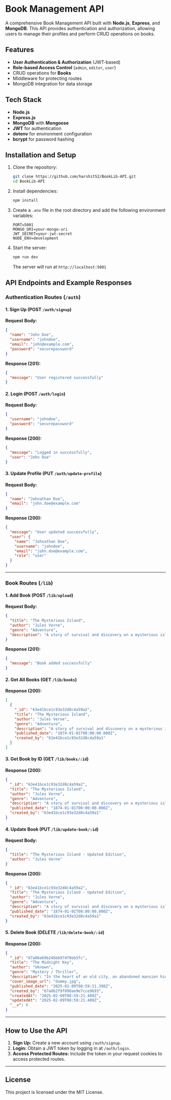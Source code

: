 # Book Management API

A comprehensive Book Management API built with **Node.js**, **Express**, and **MongoDB**. This API provides authentication and authorization, allowing users to manage their profiles and perform CRUD operations on books.

## Features

- **User Authentication & Authorization** (JWT-based)
- **Role-based Access Control** (`admin`, `editor`, `user`)
- CRUD operations for **Books**
- Middleware for protecting routes
- MongoDB integration for data storage

## Tech Stack

- **Node.js**
- **Express.js**
- **MongoDB** with **Mongoose**
- **JWT** for authentication
- **dotenv** for environment configuration
- **bcrypt** for password hashing

## Installation and Setup

1. Clone the repository:

   ```bash
   git clone https://github.com/harshitS2/BookLib-API.git
   cd BookLib-API
   ```

2. Install dependencies:

   ```bash
   npm install
   ```

3. Create a `.env` file in the root directory and add the following environment variables:

   ```
   PORT=5001
   MONGO_URI=your-mongo-uri
   JWT_SECRET=your-jwt-secret
   NODE_ENV=development
   ```

4. Start the server:

   ```bash
   npm run dev
   ```

   The server will run at `http://localhost:5001`

## API Endpoints and Example Responses

### Authentication Routes (`/auth`)

#### **1. Sign Up (POST `/auth/signup`)**

**Request Body:**

```json
{
  "name": "John Doe",
  "username": "johndoe",
  "email": "john@example.com",
  "password": "securepassword"
}
```

**Response (201):**

```json
{
  "message": "User registered successfully"
}
```

#### **2. Login (POST `/auth/login`)**

**Request Body:**

```json
{
  "username": "johndoe",
  "password": "securepassword"
}
```

**Response (200):**

```json
{
  "message": "Logged in successfully",
  "user": "John Doe"
}
```

#### **3. Update Profile (PUT `/auth/update-profile`)**

**Request Body:**

```json
{
  "name": "Johnathan Doe",
  "email": "john.doe@example.com"
}
```

**Response (200):**

```json
{
  "message": "User updated successfully",
  "user": {
    "name": "Johnathan Doe",
    "username": "johndoe",
    "email": "john.doe@example.com",
    "role": "user"
  }
}
```

---

### Book Routes (`/lib`)

#### **1. Add Book (POST `/lib/upload`)**

**Request Body:**

```json
{
  "title": "The Mysterious Island",
  "author": "Jules Verne",
  "genre": "Adventure",
  "description": "A story of survival and discovery on a mysterious island."
}
```

**Response (201):**

```json
{
  "message": "Book added successfully"
}
```

#### **2. Get All Books (GET `/lib/books`)**

**Response (200):**

```json
[
  {
    "_id": "63e41bce1c93e32d8c4a59a2",
    "title": "The Mysterious Island",
    "author": "Jules Verne",
    "genre": "Adventure",
    "description": "A story of survival and discovery on a mysterious island.",
    "published_date": "1874-01-01T00:00:00.000Z",
    "created_by": "63e41bce1c93e32d8c4a59a1"
  }
]
```

#### **3. Get Book by ID (GET `/lib/books/:id`)**

**Response (200):**

```json
{
  "_id": "63e41bce1c93e32d8c4a59a2",
  "title": "The Mysterious Island",
  "author": "Jules Verne",
  "genre": "Adventure",
  "description": "A story of survival and discovery on a mysterious island.",
  "published_date": "1874-01-01T00:00:00.000Z",
  "created_by": "63e41bce1c93e32d8c4a59a1"
}
```

#### **4. Update Book (PUT `/lib/update-book/:id`)**

**Request Body:**

```json
{
  "title": "The Mysterious Island - Updated Edition",
  "author": "Jules Verne"
}
```

**Response (200):**

```json
{
  "_id": "63e41bce1c93e32d8c4a59a2",
  "title": "The Mysterious Island - Updated Edition",
  "author": "Jules Verne",
  "genre": "Adventure",
  "description": "A story of survival and discovery on a mysterious island.",
  "published_date": "1874-01-01T00:00:00.000Z",
  "created_by": "63e41bce1c93e32d8c4a59a1"
}
```

#### **5. Delete Book (DELETE `/lib/delete-book/:id`)**

**Response (200):**

```json
{
  "_id": "67a86e69b24bbb974f0eb5fc",
  "title": "The Midnight Key",
  "author": "Uknown",
  "genre": "Mystery / Thriller",
  "description": "In the heart of an old city, an abandoned mansion hides a sinister past. When a cryptic key is discovered, strange events begin to unfold—visions of the past, whispers in the dark, and a series of unexplained disappearances. Determined to uncover the truth, a young detective must piece together the puzzle before the key unlocks something far more terrifying than she ever imagined.",
  "cover_image_url": "dummy.jpg",
  "published_date": "2025-02-09T08:59:21.398Z",
  "created_by": "67a862f9f090ae9e7cce9b93",
  "createdAt": "2025-02-09T08:59:21.409Z",
  "updatedAt": "2025-02-09T08:59:21.409Z",
  "__v": 0
}
```

---

## How to Use the API

1. **Sign Up:** Create a new account using `/auth/signup`.
2. **Login:** Obtain a JWT token by logging in at `/auth/login`.
3. **Access Protected Routes:** Include the token in your request cookies to access protected routes.

---

## License

This project is licensed under the MIT License.
